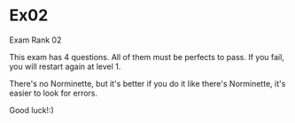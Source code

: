 # Ex02
Exam Rank 02


This exam has 4 questions. All of them must be perfects to pass.
If you fail, you will restart again at level 1.

There's no Norminette, but it's better if you do it like there's Norminette, it's easier to look for errors.

Good luck!:)
